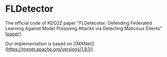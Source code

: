 # FLDetector
The official code of KDD22 paper "FLDetecotor: Defending Federated Learning Against Model Poisoning Attacks via Detecting Malicious Clients" [[paper]](http://home.ustc.edu.cn/~zaixi/ZaixiZhang_files/FLDetector.pdf).

Our implementation is based on [[MXNet]] (https://mxnet.apache.org/versions/1.9.1/).
